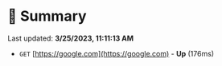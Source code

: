 # 📖 Summary
Last updated: **3/25/2023, 11:11:13 AM**

- `GET` [https://google.com](https://google.com) - **Up** (176ms)
